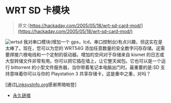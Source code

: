 # WRT SD 卡模块

> 原文:[https://hackaday.com/2005/05/18/wrt-sd-card-mod/](https://hackaday.com/2005/05/18/wrt-sd-card-mod/)

![wrtsd](img/3df55a9f7c620d8cdeb6a17082985660.png)
我对串口模块(增加一个 gps，lcd，串口控制台)有点兴趣，但这实在是太棒了。现在，您可以为您的 WRT54G 添加任意数量的安全数字闪存存储。这需要焊接六根电线和一个定制的驱动器。增加的空间对于存储来自 kismet 的日志或大型转储文件非常有用。你可以把它插在墙上，让它整天闻包。它也可以是一个运行 bittorrent 的小型文件服务器，当你带着笔记本电脑出门时。最重要的是:SD 支持意味着你可以与你的 Playstation 3 共享存储卡，这是重中之重，对吗？

[通过[LinksysInfo.org](http://linksysinfo.org)感谢黑暗帕登]

*   [永久链接](http://kiel.kool.dk/)